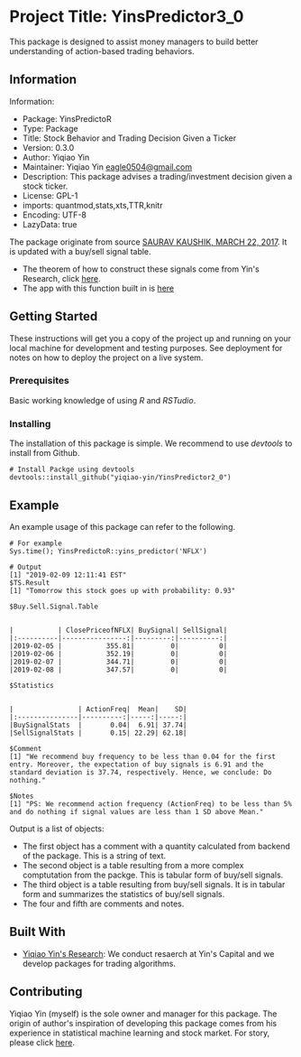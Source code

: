 # Project Title: YinsPredictor3_0

This package is designed to assist money managers to build better understanding of action-based trading behaviors.

## Information

Information:
- Package: YinsPredictoR
- Type: Package
- Title: Stock Behavior and Trading Decision Given a Ticker
- Version: 0.3.0
- Author: Yiqiao Yin
- Maintainer: Yiqiao Yin <eagle0504@gmail.com>
- Description: This package advises a trading/investment decision given a stock ticker.
- License: GPL-1
- imports: quantmod,stats,xts,TTR,knitr
- Encoding: UTF-8
- LazyData: true

The package originate from source [SAURAV KAUSHIK, MARCH 22, 2017](https://www.analyticsvidhya.com/blog/2017/03/create-packages-r-cran-github/).
It is updated with a buy/sell signal table. 
- The theorem of how to construct these signals come from Yin's Research, click [here](https://yinscapital.com/research/).
- The app with this function built in is [here](https://y-yin.shinyapps.io/CENTRAL-INTELLIGENCE-PLATFORM/)

## Getting Started

These instructions will get you a copy of the project up and running on your local machine for development and testing purposes. See deployment for notes on how to deploy the project on a live system.

### Prerequisites

Basic working knowledge of using *R* and *RSTudio*.

### Installing

The installation of this package is simple. We recommend to use *devtools* to install from Github.

```
# Install Packge using devtools
devtools::install_github("yiqiao-yin/YinsPredictor2_0")
```

## Example

An example usage of this package can refer to the following.

```
# For example
Sys.time(); YinsPredictoR::yins_predictor('NFLX')

# Output
[1] "2019-02-09 12:11:41 EST"
$TS.Result
[1] "Tomorrow this stock goes up with probability: 0.93"

$Buy.Sell.Signal.Table


|           | ClosePriceofNFLX| BuySignal| SellSignal|
|:----------|----------------:|---------:|----------:|
|2019-02-05 |           355.81|         0|          0|
|2019-02-06 |           352.19|         0|          0|
|2019-02-07 |           344.71|         0|          0|
|2019-02-08 |           347.57|         0|          0|

$Statistics


|                | ActionFreq|  Mean|    SD|
|:---------------|----------:|-----:|-----:|
|BuySignalStats  |       0.04|  6.91| 37.74|
|SellSignalStats |       0.15| 22.29| 62.18|

$Comment
[1] "We recommend buy frequency to be less than 0.04 for the first entry. Moreover, the expectation of buy signals is 6.91 and the standard deviation is 37.74, respectively. Hence, we conclude: Do nothing."

$Notes
[1] "PS: We recommend action frequency (ActionFreq) to be less than 5% and do nothing if signal values are less than 1 SD above Mean."
```

Output is a list of objects: 
- The first object has a comment with a quantity calculated from backend of the package. This is a string of text.
- The second object is a table resulting from a more complex comptutation from the packge. This is tabular form of buy/sell signals.
- The third object is a table resulting from buy/sell signals. It is in tabular form and summarizes the statistics of buy/sell signals.
- The four and fifth are comments and notes.

## Built With

* [Yiqiao Yin's Research](https://yinscapital.com/research/): We conduct resaerch at Yin's Capital and we develop packages for trading algorithms.

## Contributing

Yiqiao Yin (myself) is the sole owner and manager for this package. The origin of author's inspiration of developing this package comes from his experience in statistical machine learning and stock market. For story, please click [here](https://github.com/yiqiao-yin/Statistical_Machine_Learning/blob/master/Story.md).
